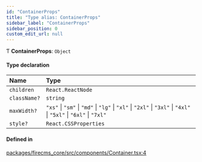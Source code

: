 ```yaml
---
id: "ContainerProps"
title: "Type alias: ContainerProps"
sidebar_label: "ContainerProps"
sidebar_position: 0
custom_edit_url: null
---
```


Ƭ **ContainerProps**: `Object`

#### Type declaration

| Name | Type |
| :------ | :------ |
| `children` | `React.ReactNode` |
| `className?` | `string` |
| `maxWidth?` | ``"xs"`` \| ``"sm"`` \| ``"md"`` \| ``"lg"`` \| ``"xl"`` \| ``"2xl"`` \| ``"3xl"`` \| ``"4xl"`` \| ``"5xl"`` \| ``"6xl"`` \| ``"7xl"`` |
| `style?` | `React.CSSProperties` |

#### Defined in

[packages/firecms_core/src/components/Container.tsx:4](https://github.com/FireCMSco/firecms/blob/d45f3739/packages/firecms_core/src/components/Container.tsx#L4)
